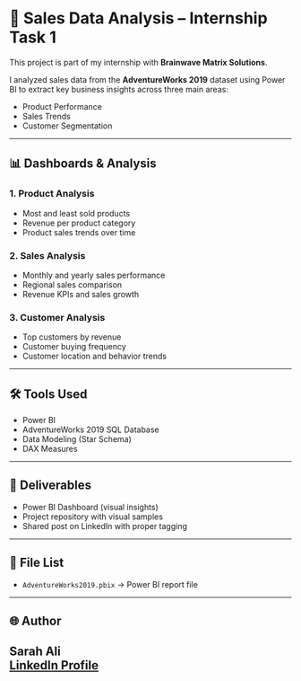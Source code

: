 # 🧠 Sales Data Analysis – Internship Task 1

This project is part of my internship with **Brainwave Matrix Solutions**.

I analyzed sales data from the **AdventureWorks 2019** dataset using Power BI to extract key business insights across three main areas:
- Product Performance
- Sales Trends
- Customer Segmentation

---

## 📊 Dashboards & Analysis

### 1. **Product Analysis**
- Most and least sold products
- Revenue per product category
- Product sales trends over time

### 2. **Sales Analysis**
- Monthly and yearly sales performance
- Regional sales comparison
- Revenue KPIs and sales growth

### 3. **Customer Analysis**
- Top customers by revenue
- Customer buying frequency
- Customer location and behavior trends

---

## 🛠 Tools Used
- Power BI
- AdventureWorks 2019 SQL Database
- Data Modeling (Star Schema)
- DAX Measures

---

## 🔗 Deliverables
- Power BI Dashboard (visual insights)
- Project repository with visual samples
- Shared post on LinkedIn with proper tagging

---

## 📁 File List
- `AdventureWorks2019.pbix` → Power BI report file

---

## 🌐 Author
**Sarah Ali**  
[LinkedIn Profile](https://www.linkedin.com/in/sarah-ali-6457ba329)  
---

